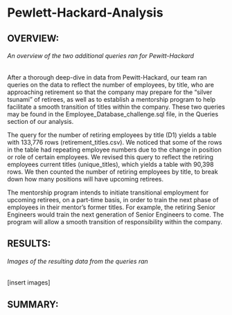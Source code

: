 # Pewlett-Hackard-Analysis

## OVERVIEW:
###### An overview of the two additional queries ran for Pewitt-Hackard
After a thorough deep-dive in data from Pewitt-Hackard, our team ran queries on the data to reflect the number of employees, by title, who are approaching retirement so that the company may prepare for the “silver tsunami” of retirees, as well as to establish a mentorship program to help facilitate a smooth transition of titles within the company. These two queries may be found in the Employee_Database_challenge.sql file, in the Queries section of our analysis.

The query for the number of retiring employees by title (D1) yields a table with 133,776 rows (retirement_titles.csv). We noticed that some of the rows in the table had repeating employee numbers due to the change in position or role of certain employees. We revised this query to reflect the retiring employees current titles (unique_titles), which yields a table with 90,398 rows. We then counted the number of retiring employees by title, to break down how many positions will have upcoming retirees.

The mentorship program intends to initiate transitional employment for upcoming retirees, on a part-time basis, in order to train the next phase of employees in their mentor’s former titles. For example, the retiring Senior Engineers would train the next generation of Senior Engineers to come. The program will allow a smooth transition of responsibility within the company. 


## RESULTS:
###### Images of the resulting data from the queries ran
[insert images]

## SUMMARY:
